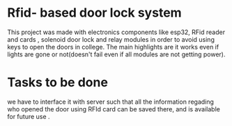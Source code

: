# Rfid- based door lock system

This project was made with electronics components like esp32, RFid reader and cards , solenoid door lock and relay modules in order to avoid using keys to open the doors in college.
The main highlights are it works even if lights are gone or not(doesn't fail even if all modules are not getting power).

# Tasks to be done
we have to interface it with server such that all the information regading who opened the door using RFId card can be saved there, and is available for future use .
